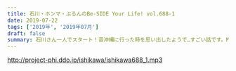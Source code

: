 ```yaml
---
title: 石川・ホンマ・ぶるんのBe-SIDE Your Life! vol.688-1
date: 2019-07-22
tags: ['2019年', '2019年07月']
draft: false
summary: 石川さん一人でスタート！昔沖縄に行った時を思い出したようで…すごい話です。MIURA
---
```


http://project-phi.ddo.jp/ishikawa/ishikawa688_1.mp3
